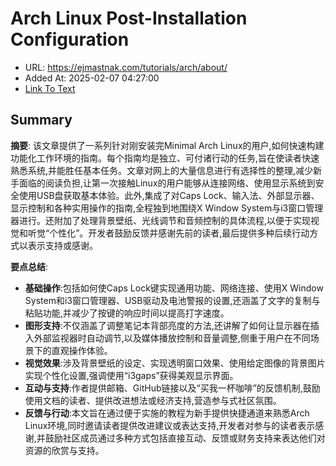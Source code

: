 # Arch Linux Post-Installation Configuration
- URL: https://ejmastnak.com/tutorials/arch/about/
- Added At: 2025-02-07 04:27:00
- [Link To Text](2025-02-07-arch-linux-post-installation-configuration_raw.md)

## Summary
**摘要**:
该文章提供了一系列针对刚安装完Minimal Arch Linux的用户,如何快速构建功能化工作环境的指南。每个指南均是独立、可付诸行动的任务,旨在使读者快速熟悉系统,并能胜任基本任务。文章对网上的大量信息进行有选择性的整理,减少新手面临的阅读负担,让第一次接触Linux的用户能够从连接网络、使用显示系统到安全使用USB盘获取基本体验。此外,集成了对Caps Lock、输入法、外部显示器、显示控制和各种实用操作的指南,全程独到地围绕X Window System与i3窗口管理器进行。还附加了处理背景壁纸、光线调节和音频控制的具体流程,以便于实现视觉和听觉“个性化”。开发者鼓励反馈并感谢先前的读者,最后提供多种后续行动方式以表示支持或感谢。

**要点总结**:
- **基础操作**:包括如何使Caps Lock键实现通用功能、网络连接、使用X Window System和i3窗口管理器、USB驱动及电池警报的设置,还涵盖了文字的复制与粘贴功能,并减少了按键的响应时间以提高打字速度。
- **图形支持**:不仅涵盖了调整笔记本背部亮度的方法,还讲解了如何让显示器在插入外部监视器时自动调节,以及媒体播放控制和音量调整,侧重于用户在不同场景下的直观操作体验。
- **视觉效果**:涉及背景壁纸的设定、实现透明窗口效果、使用给定图像的背景图片实现个性化设置,强调使用“i3gaps”获得美观显示界面。
- **互动与支持**:作者提供邮箱、GitHub链接以及“买我一杯咖啡”的反馈机制,鼓励使用文档的读者、提供改进想法或经济支持,营造参与式社区氛围。
- **反馈与行动**:本文旨在通过便于实施的教程为新手提供快捷通道来熟悉Arch Linux环境,同时邀请读者提供改进建议或表达支持,开发者对参与的读者表示感谢,并鼓励社区成员通过多种方式包括直接互动、反馈或财务支持来表达他们对资源的欣赏与支持。
